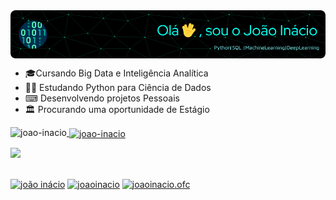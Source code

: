 <img align="center" alt="Github" src="https://github.com/Joao-Inacio/Joao-Inacio/blob/main/github-new-capa.png?raw=true" />
<div>
  <ul>
    <li>🎓Cursando Big Data e Inteligência Analítica</li>
    <li>👨‍💻 Estudando Python para Ciência de Dados</li>
    <li>⌨ Desenvolvendo projetos Pessoais </li>
    <li> 🏛 Procurando uma  oportunidade de Estágio</li> 
  </ul>
 </div>
<div>
  <a href="https://github.com/Joao-Inacio">
    <p><img align="left" src="https://github-readme-stats.vercel.app/api/top-langs?username=Joao-Inacio&show_icons=true&theme=transparent&locale=en&layout=compact" alt="joao-inacio" /></p>
    <p>&nbsp;<img align="center" src="https://github-readme-stats.vercel.app/api?username=Joao-Inacio&show_icons=true&theme=transparent&locale=en" alt="joao-inacio" /></p>
    <img width="800em" src="http://github-profile-summary-cards.vercel.app/api/cards/profile-details?username=Joao-Inacio&theme=github_dark"/>
  </a> 
</div>
  
  ##
  
  <div>
 <p align="left">
<a target="_blank" href="https://linkedin.com/in/joão-inácio"><img align="center" src="https://raw.githubusercontent.com/rahuldkjain/github-profile-readme-generator/master/src/images/icons/Social/linked-in-alt.svg" alt="joão inácio" height="30" width="40" /></a>
<a target="_blank" href="https://kaggle.com/joaoinacio"><img align="center" src="https://raw.githubusercontent.com/rahuldkjain/github-profile-readme-generator/master/src/images/icons/Social/kaggle.svg" alt="joaoinacio" height="30" width="40" /></a>
<a target="_blank" href="https://instagram.com/joaoinacio.ofc"><img align="center" src="https://raw.githubusercontent.com/rahuldkjain/github-profile-readme-generator/master/src/images/icons/Social/instagram.svg" alt="joaoinacio.ofc" height="30" width="40" /></a>
</p>
  </div>
<!-- Link do gif https://medium.com/swlh/what-is-dx-developer-experience-401a0e44a9d9    -->
